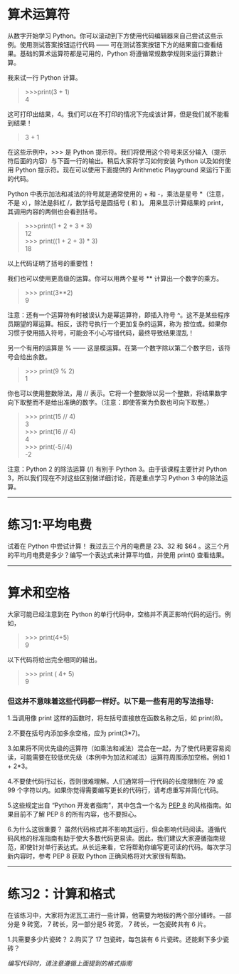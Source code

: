 # **算术运算符**

从数字开始学习 Python。你可以滚动到下方使用代码编辑器来自己尝试这些示例。使用测试答案按钮运行代码 —— 可在测试答案按钮下方的结果窗口查看结果。基础的算术运算符都是可用的，Python 将遵循常规数学规则来运行算数计算。

我来试一行 Python 计算。
>\>>>print(3 + 1)  \
>4

这可打印出结果，4。我们可以在不打印的情况下完成该计算，但是我们就不能看到结果！

> 3 + 1

在这些示例中，>>> 是 Python 提示符。我们将使用这个符号来区分输入（提示符后面的内容）与下面一行的输出。稍后大家将学习如何安装 Python 以及如何使用 Python 提示符。现在可以使用下面提供的 Arithmetic Playground 来运行下面的代码。

Python 中表示加法和减法的符号就是通常使用的 + 和 -，乘法是星号 *（注意，不是 x），除法是斜杠 /，数学括号是圆括号 ( 和 )。 用来显示计算结果的 print，其调用内容的两侧也会看到括号。

> \>>>print(1 + 2 + 3 * 3)   \
>12  \
>\>>> print((1 + 2 + 3) * 3)  \
>18

以上代码证明了括号的重要性！

我们也可以使用更高级的运算。你可以用两个星号 ** 计算出一个数字的乘方。

>\>>> print(3**2)  \
>9

注意：还有一个运算符有时被误认为是幂运算符，即插入符号 ^。这不是某些程序员期望的幂运算。相反，该符号执行一个更加复杂的运算，称为 按位或。如果你习惯于使用插入符号，可能会不小心写错代码，最终导致结果混乱！

另一个有用的运算是 % —— 这是模运算。在第一个数字除以第二个数字后，该符号会给出余数。

>\>>> print(9 % 2)  \
>1

你也可以使用整数除法，用 // 表示。它将一个整数除以另一个整数，将结果数字向下取整而不是给出准确的数字。（注意：即使答案为负数也可向下取整。）

>\>>> print(15 // 4)  \
>3  \
>\>>> print(16 // 4)  \
>4  \
>\>>> print(-5//4)  \
>-2

注意：Python 2 的除法运算 (/) 有别于 Python 3。由于该课程主要针对 Python 3，所以我们现在不对这些区别做详细讨论，而是重点学习 Python 3 中的除法运算。

---
# **练习1:平均电费**
试着在 Python 中尝试计算！
我过去三个月的电费是 $23、$32 和 $64 。这三个月的平均月电费是多少？编写一个表达式来计算平均值，并使用 print() 查看结果。

---
>
# **算术和空格** 
>
大家可能已经注意到在 Python 的单行代码中，空格并不真正影响代码的运行。例如，

>\>>> print(4+5) \
>9

以下代码将给出完全相同的输出。

>\>>> print (                 4+  5)  \
>9

### 但这并不意味着这些代码都一样好。以下是一些有用的写法指导:

1.当调用像 print 这样的函数时，将左括号直接放在函数名称之后，如 print(8)。 

2.不要在括号内添加多余空格，应为 print(3*7)。

3.如果将不同优先级的运算符（如乘法和减法）混合在一起，为了使代码更容易阅读，可能需要在较低优先级（本例中为加法和减法）运算符周围添加空格。例如 1 + 2*3。

4.不要使代码行过长，否则很难理解。人们通常将一行代码的长度限制在 79 或 99 个字符以内。如果你觉得需要编写更长的代码行，请考虑重写并简化代码。

5.这些规定出自 “Python 开发者指南”，其中包含一个名为 [PEP 8](URL:https://www.python.org/dev/peps/pep-0008/) 的风格指南。如果目前不了解 PEP 8 的所有内容，也不要担心。

6.为什么这很重要？ 虽然代码格式并不影响其运行，但会影响代码阅读。遵循代码风格的标准指南有助于使大多数代码更易读。因此，我们建议大家遵循指南规范，即使针对单行表达式。从长远来看，它将帮助你编写更可读的代码。每次学习新内容时，参考 PEP 8 获取 Python 正确风格将对大家很有帮助。

---

# **练习2：计算和格式**
在该练习中，大家将为泥瓦工进行一些计算，他需要为地板的两个部分铺砖。一部分是 9 砖宽， 7 砖长，另一部分是5 砖宽， 7 砖长，一包瓷砖共有 6 片。

1.共需要多少片瓷砖？
2.购买了 17 包瓷砖，每包装有 6 片瓷砖。还能剩下多少瓷砖？
>
*编写代码时，请注意遵循上面提到的格式指南*